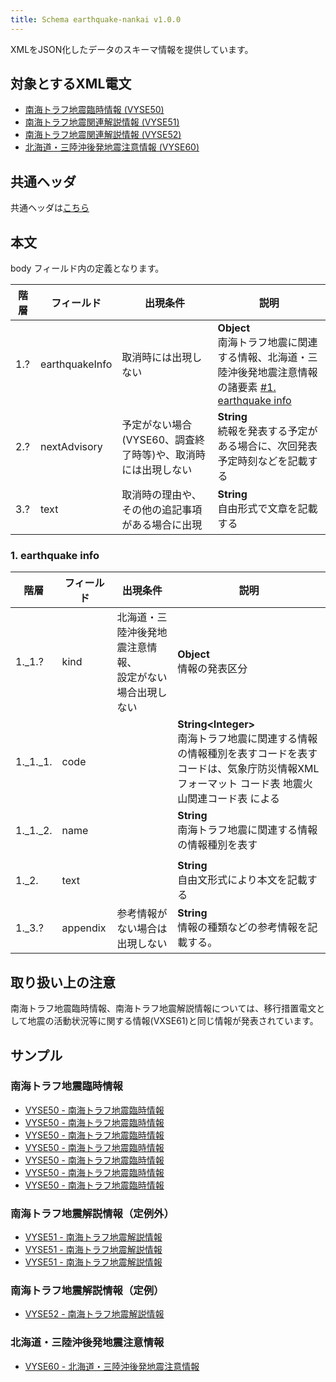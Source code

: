 ```yaml
---
title: Schema earthquake-nankai v1.0.0
---
```


XMLをJSON化したデータのスキーマ情報を提供しています。

## 対象とするXML電文

* [南海トラフ地震臨時情報 (VYSE50)](/docs/telegrams/et01410.md)
* [南海トラフ地震関連解説情報 (VYSE51)](/docs/telegrams/et01420.md)
* [南海トラフ地震関連解説情報 (VYSE52)](/docs/telegrams/et01421.md)
* [北海道・三陸沖後発地震注意情報 (VYSE60)](/docs/telegrams/et01430.md)

## 共通ヘッダ

共通ヘッダは[こちら](/docs/reference/conversion/json/index.md#schema-head)

## 本文

body フィールド内の定義となります。

| 階層  | フィールド          | 出現条件                               | 説明                                                                                           | 
|-----|----------------|------------------------------------|----------------------------------------------------------------------------------------------| 
| 1.? | earthquakeInfo | 取消時には出現しない                         | **Object**<br/> 南海トラフ地震に関連する情報、北海道・三陸沖後発地震注意情報の諸要素 [#1. earthquake info](#1-earthquake-info) |
| 2.? | nextAdvisory   | 予定がない場合(VYSE60、調査終了時等)や、取消時には出現しない | **String**<br/> 続報を発表する予定がある場合に、次回発表予定時刻などを記載する                                              |
| 3.? | text           | 取消時の理由や、<br/>その他の追記事項がある場合に出現      | **String**<br/>自由形式で文章を記載する                                                                  |


### 1. earthquake info

| 階層       | フィールド    | 出現条件                              | 説明                                                                                                          |
|----------|----------|-----------------------------------|-------------------------------------------------------------------------------------------------------------|
| 1._1.?   | kind     | 北海道・三陸沖後発地震注意情報、<br/>設定がない場合出現しない | **Object**<br/> 情報の発表区分                                                                                     |
| 1._1._1. | code     |                                   | **String&lt;Integer&gt;**<br/> 南海トラフ地震に関連する情報の情報種別を表すコードを表す <br/> コードは、気象庁防災情報XMLフォーマット コード表 地震火山関連コード表 による |
| 1._1._2. | name     |                                   | **String**<br/> 南海トラフ地震に関連する情報の情報種別を表す                                                                      |
|          |          |
| 1._2.    | text     |                                   | **String**<br/> 自由文形式により本文を記載する                                                                             |
| 1._3.?   | appendix | 参考情報がない場合は出現しない                   | **String**<br/> 情報の種類などの参考情報を記載する。                                                                          |


## 取り扱い上の注意

南海トラフ地震臨時情報、南海トラフ地震解説情報については、移行措置電文として地震の活動状況等に関する情報(VXSE61)と同じ情報が発表されています。


## サンプル

### 南海トラフ地震臨時情報

* [VYSE50 - 南海トラフ地震臨時情報](https://sample.dmdata.jp/conversion/json/schema/earthquake-nankai/vyse50_rjtd_20200512162033.json)
* [VYSE50 - 南海トラフ地震臨時情報](https://sample.dmdata.jp/conversion/json/schema/earthquake-nankai/vyse50_rjtd_20200512162433.json)
* [VYSE50 - 南海トラフ地震臨時情報](https://sample.dmdata.jp/conversion/json/schema/earthquake-nankai/vyse50_rjtd_20200512162632.json)
* [VYSE50 - 南海トラフ地震臨時情報](https://sample.dmdata.jp/conversion/json/schema/earthquake-nankai/vyse50_rjtd_20200512162834.json)
* [VYSE50 - 南海トラフ地震臨時情報](https://sample.dmdata.jp/conversion/json/schema/earthquake-nankai/vyse50_rjtd_20200512163230.json)
* [VYSE50 - 南海トラフ地震臨時情報](https://sample.dmdata.jp/conversion/json/schema/earthquake-nankai/vyse50_rjtd_20200512163431.json)
* [VYSE50 - 南海トラフ地震臨時情報](https://sample.dmdata.jp/conversion/json/schema/earthquake-nankai/vyse50_rjtd_20200512163629.json)

### 南海トラフ地震解説情報（定例外）

* [VYSE51 - 南海トラフ地震解説情報](https://sample.dmdata.jp/conversion/json/schema/earthquake-nankai/vyse51_rjtd_20200512163826.json)
* [VYSE51 - 南海トラフ地震解説情報](https://sample.dmdata.jp/conversion/json/schema/earthquake-nankai/vyse51_rjtd_20200512164025.json)
* [VYSE51 - 南海トラフ地震解説情報](https://sample.dmdata.jp/conversion/json/schema/earthquake-nankai/vyse51_rjtd_20200512164228.json)

### 南海トラフ地震解説情報（定例）

* [VYSE52 - 南海トラフ地震解説情報](https://sample.dmdata.jp/conversion/json/schema/earthquake-nankai/vyse52_rjtd_20200512164452.json)

### 北海道・三陸沖後発地震注意情報

* [VYSE60 - 北海道・三陸沖後発地震注意情報](https://sample.dmdata.jp/conversion/json/schema/earthquake-nankai/vyse60_rjtd_20240718163000.json)
